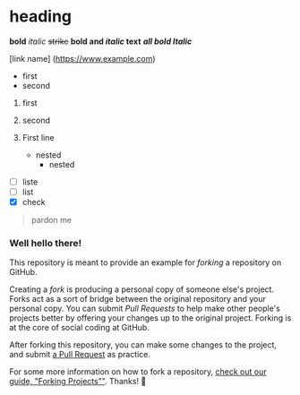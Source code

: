 # heading

**bold**
*italic*
~~strike~~
**bold and _italic_ text**
***all bold Italic***

[link name] (https://www.example.com)

- first
- second

1. first
2. second



1. First line
   - nested
     - nested
 
 - [ ] liste
 - [ ] list
 - [x] check
 
 >pardon me


### Well hello there!

This repository is meant to provide an example for *forking* a repository on GitHub.

Creating a *fork* is producing a personal copy of someone else's project. Forks act as a sort of bridge between the original repository and your personal copy. You can submit *Pull Requests* to help make other people's projects better by offering your changes up to the original project. Forking is at the core of social coding at GitHub.

After forking this repository, you can make some changes to the project, and submit [a Pull Request](https://github.com/octocat/Spoon-Knife/pulls) as practice.

For some more information on how to fork a repository, [check out our guide, "Forking Projects""](http://guides.github.com/overviews/forking/). Thanks! :sparkling_heart:
